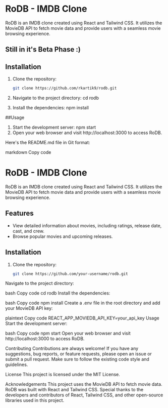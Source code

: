 # RoDB - IMDB Clone


RoDB is an IMDB clone created using React and Tailwind CSS. It utilizes the MovieDB API to fetch movie data and provide users with a seamless movie browsing experience.

## Still in it's Beta Phase :)

## Installation

1. Clone the repository:

   ```bash
   git clone https://github.com/rkartik9/rodb.git
2. Navigate to the project directory:
    cd rodb
3. Install the dependencies:
    npm install

##Usage
1. Start the development server:
    npm start
2. Open your web browser and visit http://localhost:3000 to access RoDB.


Here's the README.md file in Git format:

markdown
Copy code
# RoDB - IMDB Clone



RoDB is an IMDB clone created using React and Tailwind CSS. It utilizes the MovieDB API to fetch movie data and provide users with a seamless movie browsing experience.

## Features

- View detailed information about movies, including ratings, release date, cast, and crew.
- Browse popular movies and upcoming releases.


## Installation

1. Clone the repository:

   ```bash
   git clone https://github.com/your-username/rodb.git
Navigate to the project directory:

bash
Copy code
cd rodb
Install the dependencies:

bash
Copy code
npm install
Create a .env file in the root directory and add your MovieDB API key:

plaintext
Copy code
REACT_APP_MOVIEDB_API_KEY=your_api_key
Usage
Start the development server:

bash
Copy code
npm start
Open your web browser and visit http://localhost:3000 to access RoDB.

Contributing
Contributions are always welcome! If you have any suggestions, bug reports, or feature requests, please open an issue or submit a pull request. Make sure to follow the existing code style and guidelines.

License
This project is licensed under the MIT License.

Acknowledgements
This project uses the MovieDB API to fetch movie data.
RoDB was built with React and Tailwind CSS.
Special thanks to the developers and contributors of React, Tailwind CSS, and other open-source libraries used in this project.

